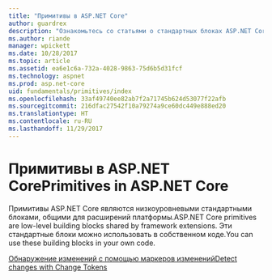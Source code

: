 ```yaml
---
title: "Примитивы в ASP.NET Core"
author: guardrex
description: "Ознакомьтесь со статьями о стандартных блоках ASP.NET Core, общих для расширений платформы и доступных для использования в собственном коде."
ms.author: riande
manager: wpickett
ms.date: 10/28/2017
ms.topic: article
ms.assetid: ea6e1c6a-732a-4028-9863-75d6b5d31fcf
ms.technology: aspnet
ms.prod: asp.net-core
uid: fundamentals/primitives/index
ms.openlocfilehash: 33af49740ee82ab7f2a71745b624d53077f22afb
ms.sourcegitcommit: 216dfac27542f10a79274a9ce60dc449e888ed20
ms.translationtype: HT
ms.contentlocale: ru-RU
ms.lasthandoff: 11/29/2017
---
```

# <a name="primitives-in-aspnet-core"></a><span data-ttu-id="41d8b-103">Примитивы в ASP.NET Core</span><span class="sxs-lookup"><span data-stu-id="41d8b-103">Primitives in ASP.NET Core</span></span>

<span data-ttu-id="41d8b-104">Примитивы ASP.NET Core являются низкоуровневыми стандартными блоками, общими для расширений платформы.</span><span class="sxs-lookup"><span data-stu-id="41d8b-104">ASP.NET Core primitives are low-level building blocks shared by framework extensions.</span></span> <span data-ttu-id="41d8b-105">Эти стандартные блоки можно использовать в собственном коде.</span><span class="sxs-lookup"><span data-stu-id="41d8b-105">You can use these building blocks in your own code.</span></span>

[<span data-ttu-id="41d8b-106">Обнаружение изменений с помощью маркеров изменений</span><span class="sxs-lookup"><span data-stu-id="41d8b-106">Detect changes with Change Tokens</span></span>](xref:fundamentals/primitives/change-tokens)
